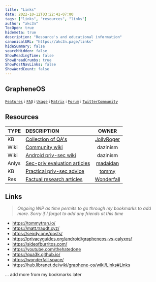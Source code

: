 ```yaml
---
title: "Links"
date: 2022-10-12T03:22:41-07:00
tags: ["links", "resources", "links"]
author: "akc3n"
TocOpen: true
hidemeta: true
description: "Resource's and educational information"
canonicalURL: "https://akc3n.page/links"
hideSummary: false
searchHidden: false
ShowReadingTime: false
ShowBreadCrumbs: true
ShowPostNavLinks: false
ShowWordCount: false
---
```


## GrapheneOS
[`Features`](https:/grapheneos.org/features) ⁝ [`FAQ`](https://grapheneos.org/faq) ⁝ [`Usage`](https://grapheneos.org/usage) ⁝ [`Matrix`](https://app.element.io/#/room/#community:grapheneos.org) ⁝ [`Forum`](https://discuss.grapheneos.org) ⁝ [`TwitterCommunity`](https://twitter.com/i/communities/1530455827949273094)

## Resources

| TYPE | DESCRIPTION | OWNER |
| :--- | :--- | :---: |
| KB | [Collection of QA's](https://github.com/Peter-Easton/GrapheneOS-Knowledge) | [JollyRoger](https://github.com/Peter-Easton/) |
| Wiki | [Community wiki](https://hub.libranet.de/wiki/graphene-os/wiki/Home) | dazinism |
| Wiki | [Android priv-sec wiki](https://hub.libranet.de/wiki/and-priv-sec/wiki/Home) | dazinism |
| Anlys | [Sec-priv evaluation articles](https://madaidans-insecurities.github.io/) | [madaidan](https://github.com/madaidans-insecurities) |
| KB | [Practical priv-sec advice](https://privsec.dev) | [tommy](https://tommytran.io/) |
| Res | [Factual research articles](https://wonderfall.dev/) | [Wonderfall](https://github.com/wonderfall) |

## Links
> *Ongoing WIP as time permits to go through my bookmarks to add more. Sorry if I forgot to add any friends at this time*
- https://tommytran.io/
- https://matt.traudt.xyz/
- https://seirdy.one/posts/
- https://privacyguides.org/android/grapheneos-vs-calyxos/
- https://sideofburritos.com/
- https://youtube.com/thehatedone
- https://qua3k.github.io/
- https://wonderfall.space/
- https://hub.libranet.de/wiki/graphene-os/wiki/Links#Links

... add more from my bookmarks later
